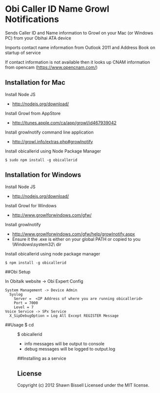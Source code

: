# Obi Caller ID Name Growl Notifications
Sends Caller ID and Name information to Growl on your Mac (or Windows PC) from your Obihai ATA device

Imports contact name information from Outlook 2011 and Address Book on startup of service

If contact information is not available then it looks up CNAM information from opencam (https://www.opencnam.com/)

## Installation for Mac
Install Node JS

 * http://nodejs.org/download/

Install Growl from AppStore

 * http://itunes.apple.com/ca/app/growl/id467939042

Install growlnotify command line application

 * http://growl.info/extras.php#growlnotify

Install obicallerid using Node Package Manager

    $ sudo npm install -g obicallerid

## Installation for Windows
Install Node JS

 * http://nodejs.org/download/

Install Growl for Windows

 * http://www.growlforwindows.com/gfw/

Install growlnotify

 * http://www.growlforwindows.com/gfw/help/growlnotify.aspx
 * Ensure it the .exe is either on your global PATH or copied to you \Windows\system32\ dir

Install obicallerid using node package manager

    $ npm install -g obicallerid

##Obi Setup

In Obitalk website -> Obi Expert Config

    System Management -> Device Admin
      Syslog
        Server =  <IP Address of where you are running obicallerid>
        Port = 7000
        Level = 7
    Voice Service -> SPx Service
      X_SipDebugOption = Log All Except REGISTER Message

##Usage
    $ cd <dir of your choice>
    $ obicallerid

 * info messages will be output to console
 * debug messages will be logged to output.log

##Installing as a service

## License
Copyright (c) 2012 Shawn Bissell
Licensed under the MIT license.